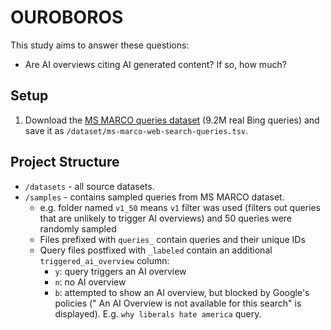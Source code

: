 # OUROBOROS

This study aims to answer these questions:

- Are AI overviews citing AI generated content? If so, how much?

## Setup

1. Download the [MS MARCO queries dataset](https://msmarco.z22.web.core.windows.net/msmarcowebsearch/100M_queries/queries_train.tsv) (9.2M real Bing queries) and save it as `/dataset/ms-marco-web-search-queries.tsv`.

## Project Structure

- `/datasets` - all source datasets.
- `/samples` - contains sampled queries from MS MARCO dataset.
  - e.g. folder named `v1_50` means `v1` filter was used (filters out queries that are unlikely to trigger AI overviews) and 50 queries were randomly sampled
  - Files prefixed with `queries_` contain queries and their unique IDs
  - Query files postfixed with `_labeled` contain an additional `triggered_ai_overview` column:
    - `y`: query triggers an AI overview
    - `n`: no AI overview
    - `b`: attempted to show an AI overview, but blocked by Google's policies ("
      An AI Overview is not available for this search" is displayed). E.g. `why liberals hate america` query.
